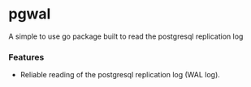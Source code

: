 # pgwal

A simple to use go package built to read the postgresql replication log

### Features

- Reliable reading of the postgresql replication log (WAL log).
